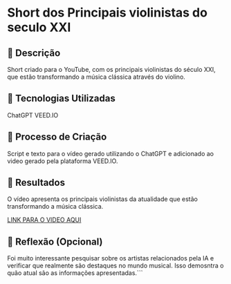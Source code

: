 # Short dos Principais violinistas do seculo XXI

## 📒 Descrição
Short criado para o YouTube, com os principais violinistas do século XXI, que estão transformando a música clássica através do violino.

## 🤖 Tecnologias Utilizadas
ChatGPT
VEED.IO

## 🧐 Processo de Criação
Script e texto para o vídeo gerado utilizando o ChatGPT e adicionado ao video gerado pela plataforma VEED.IO. 

## 🚀 Resultados
O vídeo apresenta os principais violinistas da atualidade que estão transformando a música clássica.

[LINK PARA O VIDEO AQUI](https://youtube.com/shorts/O9czfe4vSlE?feature=share)

## 💭 Reflexão (Opcional)
Foi muito interessante pesquisar sobre os artistas relacionados pela IA e verificar que realmente são destaques no mundo musical. Isso demosntra o quão atual são as informações apresentadas.```
